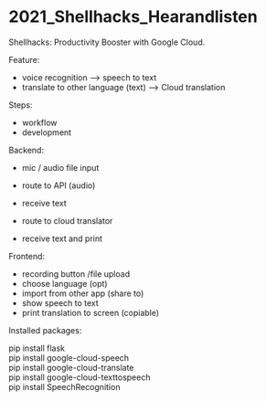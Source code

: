# 2021_Shellhacks_Hearandlisten
Shellhacks: Productivity Booster with Google Cloud. 

Feature: 
* voice recognition --> speech to text
* translate to other language (text) --> Cloud translation

Steps: 
* workflow
* development

Backend: 
* mic / audio file input
* route to API (audio)

* receive text
* route to cloud translator
* receive text and print

Frontend: 
* recording button /file upload
* choose language (opt)
* import from other app (share to)
* show speech to text
* print translation to screen (copiable)

Installed packages: 

pip install flask  
pip install google-cloud-speech  
pip install google-cloud-translate  
pip install google-cloud-texttospeech  
pip install SpeechRecognition
